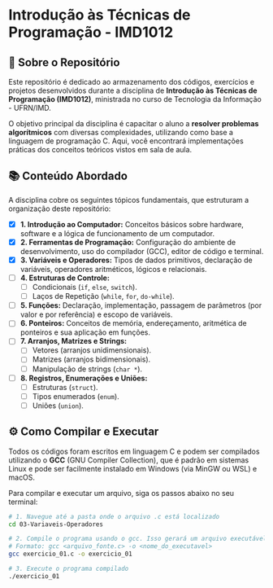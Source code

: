 # Introdução às Técnicas de Programação - IMD1012

## 📖 Sobre o Repositório

Este repositório é dedicado ao armazenamento dos códigos, exercícios e projetos desenvolvidos durante a disciplina de **Introdução às Técnicas de Programação (IMD1012)**, ministrada no curso de Tecnologia da Informação - UFRN/IMD.

O objetivo principal da disciplina é capacitar o aluno a **resolver problemas algorítmicos** com diversas complexidades, utilizando como base a linguagem de programação C. Aqui, você encontrará implementações práticas dos conceitos teóricos vistos em sala de aula.

## 📚 Conteúdo Abordado

A disciplina cobre os seguintes tópicos fundamentais, que estruturam a organização deste repositório:

- [x] **1. Introdução ao Computador:** Conceitos básicos sobre hardware, software e a lógica de funcionamento de um computador.
- [x] **2. Ferramentas de Programação:** Configuração do ambiente de desenvolvimento, uso do compilador (GCC), editor de código e terminal.
- [x] **3. Variáveis e Operadores:** Tipos de dados primitivos, declaração de variáveis, operadores aritméticos, lógicos e relacionais.
- [ ] **4. Estruturas de Controle:**
  - [ ] Condicionais (`if`, `else`, `switch`).
  - [ ] Laços de Repetição (`while`, `for`, `do-while`).
- [ ] **5. Funções:** Declaração, implementação, passagem de parâmetros (por valor e por referência) e escopo de variáveis.
- [ ] **6. Ponteiros:** Conceitos de memória, endereçamento, aritmética de ponteiros e sua aplicação em funções.
- [ ] **7. Arranjos, Matrizes e Strings:**
  - [ ] Vetores (arranjos unidimensionais).
  - [ ] Matrizes (arranjos bidimensionais).
  - [ ] Manipulação de strings (`char *`).
- [ ] **8. Registros, Enumerações e Uniões:**
  - [ ] Estruturas (`struct`).
  - [ ] Tipos enumerados (`enum`).
  - [ ] Uniões (`union`).

## ⚙️ Como Compilar e Executar

Todos os códigos foram escritos em linguagem C e podem ser compilados utilizando o **GCC** (GNU Compiler Collection), que é padrão em sistemas Linux e pode ser facilmente instalado em Windows (via MinGW ou WSL) e macOS.

Para compilar e executar um arquivo, siga os passos abaixo no seu terminal:

```bash
# 1. Navegue até a pasta onde o arquivo .c está localizado
cd 03-Variaveis-Operadores

# 2. Compile o programa usando o gcc. Isso gerará um arquivo executável.
# Formato: gcc <arquivo_fonte.c> -o <nome_do_executavel>
gcc exercicio_01.c -o exercicio_01

# 3. Execute o programa compilado
./exercicio_01
```
